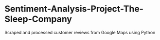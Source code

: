 # Sentiment-Analysis-Project-The-Sleep-Company
Scraped and processed customer reviews from Google Maps using Python
